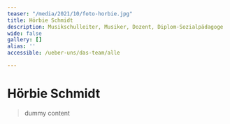 ```yaml
---
teaser: "/media/2021/10/foto-horbie.jpg"
title: Hörbie Schmidt
description: Musikschulleiter, Musiker, Dozent, Diplom-Sozialpädagoge
wide: false
gallery: []
alias: ''
accessible: /ueber-uns/das-team/alle

---
```


# Hörbie Schmidt

> dummy content
